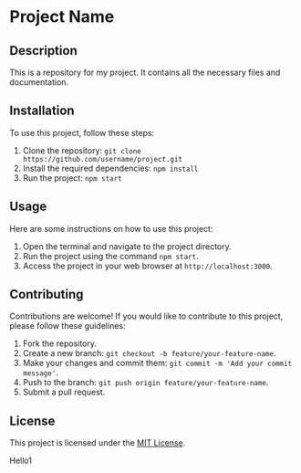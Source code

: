 # Project Name

## Description

This is a repository for my project. It contains all the necessary files and documentation.

## Installation

To use this project, follow these steps:

1. Clone the repository: `git clone https://github.com/username/project.git`
2. Install the required dependencies: `npm install`
3. Run the project: `npm start`

## Usage

Here are some instructions on how to use this project:

1. Open the terminal and navigate to the project directory.
2. Run the project using the command `npm start`.
3. Access the project in your web browser at `http://localhost:3000`.

## Contributing

Contributions are welcome! If you would like to contribute to this project, please follow these guidelines:

1. Fork the repository.
2. Create a new branch: `git checkout -b feature/your-feature-name`.
3. Make your changes and commit them: `git commit -m 'Add your commit message'`.
4. Push to the branch: `git push origin feature/your-feature-name`.
5. Submit a pull request.

## License

This project is licensed under the [MIT License](LICENSE).


Hello1
